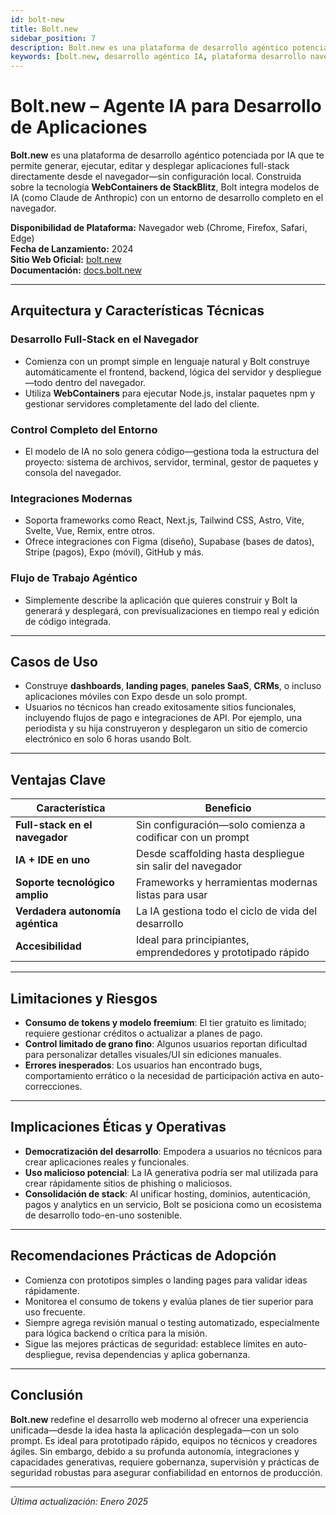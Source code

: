```yaml
---
id: bolt-new
title: Bolt.new
sidebar_position: 7
description: Bolt.new es una plataforma de desarrollo agéntico potenciada por IA que permite generar, ejecutar, editar y desplegar aplicaciones full-stack directamente desde el navegador sin configuración local.
keywords: [bolt.new, desarrollo agéntico IA, plataforma desarrollo navegador, webcontainers, generación aplicaciones IA, desarrollo full-stack navegador, stackblitz]
---
```


# Bolt.new – Agente IA para Desarrollo de Aplicaciones

**Bolt.new** es una plataforma de desarrollo agéntico potenciada por IA que te permite generar, ejecutar, editar y desplegar aplicaciones full-stack directamente desde el navegador—sin configuración local. Construida sobre la tecnología **WebContainers de StackBlitz**, Bolt integra modelos de IA (como Claude de Anthropic) con un entorno de desarrollo completo en el navegador.

**Disponibilidad de Plataforma:** Navegador web (Chrome, Firefox, Safari, Edge)  
**Fecha de Lanzamiento:** 2024  
**Sitio Web Oficial:** [bolt.new](https://bolt.new)  
**Documentación:** [docs.bolt.new](https://docs.bolt.new)  

---

## Arquitectura y Características Técnicas

### Desarrollo Full-Stack en el Navegador
- Comienza con un prompt simple en lenguaje natural y Bolt construye automáticamente el frontend, backend, lógica del servidor y despliegue—todo dentro del navegador.  
- Utiliza **WebContainers** para ejecutar Node.js, instalar paquetes npm y gestionar servidores completamente del lado del cliente.

### Control Completo del Entorno
- El modelo de IA no solo genera código—gestiona toda la estructura del proyecto: sistema de archivos, servidor, terminal, gestor de paquetes y consola del navegador.

### Integraciones Modernas
- Soporta frameworks como React, Next.js, Tailwind CSS, Astro, Vite, Svelte, Vue, Remix, entre otros.  
- Ofrece integraciones con Figma (diseño), Supabase (bases de datos), Stripe (pagos), Expo (móvil), GitHub y más.

### Flujo de Trabajo Agéntico
- Simplemente describe la aplicación que quieres construir y Bolt la generará y desplegará, con previsualizaciones en tiempo real y edición de código integrada.

---

## Casos de Uso

- Construye **dashboards**, **landing pages**, **paneles SaaS**, **CRMs**, o incluso aplicaciones móviles con Expo desde un solo prompt.  
- Usuarios no técnicos han creado exitosamente sitios funcionales, incluyendo flujos de pago e integraciones de API. Por ejemplo, una periodista y su hija construyeron y desplegaron un sitio de comercio electrónico en solo 6 horas usando Bolt.

---

## Ventajas Clave

| Característica                    | Beneficio                                           |
|-----------------------------------|-----------------------------------------------------|
| **Full-stack en el navegador**    | Sin configuración—solo comienza a codificar con un prompt |
| **IA + IDE en uno**               | Desde scaffolding hasta despliegue sin salir del navegador |
| **Soporte tecnológico amplio**    | Frameworks y herramientas modernas listas para usar |
| **Verdadera autonomía agéntica**  | La IA gestiona todo el ciclo de vida del desarrollo |
| **Accesibilidad**                 | Ideal para principiantes, emprendedores y prototipado rápido |

---

## Limitaciones y Riesgos

- **Consumo de tokens y modelo freemium**: El tier gratuito es limitado; requiere gestionar créditos o actualizar a planes de pago.  
- **Control limitado de grano fino**: Algunos usuarios reportan dificultad para personalizar detalles visuales/UI sin ediciones manuales.  
- **Errores inesperados**: Los usuarios han encontrado bugs, comportamiento errático o la necesidad de participación activa en auto-correcciones.

---

## Implicaciones Éticas y Operativas

- **Democratización del desarrollo**: Empodera a usuarios no técnicos para crear aplicaciones reales y funcionales.  
- **Uso malicioso potencial**: La IA generativa podría ser mal utilizada para crear rápidamente sitios de phishing o maliciosos.  
- **Consolidación de stack**: Al unificar hosting, dominios, autenticación, pagos y analytics en un servicio, Bolt se posiciona como un ecosistema de desarrollo todo-en-uno sostenible.

---

## Recomendaciones Prácticas de Adopción

- Comienza con prototipos simples o landing pages para validar ideas rápidamente.  
- Monitorea el consumo de tokens y evalúa planes de tier superior para uso frecuente.  
- Siempre agrega revisión manual o testing automatizado, especialmente para lógica backend o crítica para la misión.  
- Sigue las mejores prácticas de seguridad: establece límites en auto-despliegue, revisa dependencias y aplica gobernanza.

---

## Conclusión

**Bolt.new** redefine el desarrollo web moderno al ofrecer una experiencia unificada—desde la idea hasta la aplicación desplegada—con un solo prompt. Es ideal para prototipado rápido, equipos no técnicos y creadores ágiles. Sin embargo, debido a su profunda autonomía, integraciones y capacidades generativas, requiere gobernanza, supervisión y prácticas de seguridad robustas para asegurar confiabilidad en entornos de producción.

---

*Última actualización: Enero 2025*

